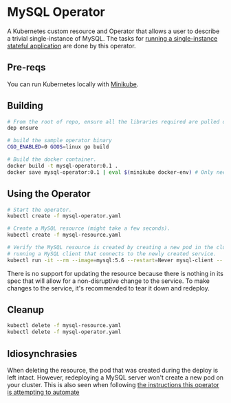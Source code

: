 # MySQL Operator
A Kubernetes custom resource and Operator that allows a user to describe a trivial single-instance of MySQL. The tasks for [running a single-instance stateful application](https://kubernetes.io/docs/tasks/run-application/run-single-instance-stateful-application/) are done by this operator.

## Pre-reqs
You can run Kubernetes locally with
[Minikube](https://kubernetes.io/docs/getting-started-guides/minikube/).

## Building
```bash
# From the root of repo, ensure all the libraries required are pulled down.
dep ensure

# build the sample operator binary
CGO_ENABLED=0 GOOS=linux go build

# Build the docker container.
docker build -t mysql-operator:0.1 .
docker save mysql-operator:0.1 | eval $(minikube docker-env) # Only needed for minikube.
```

## Using the Operator
```bash
# Start the operator.
kubectl create -f mysql-operator.yaml

# Create a MySQL resource (might take a few seconds).
kubectl create -f mysql-resource.yaml

# Verify the MySQL resource is created by creating a new pod in the cluster and
# running a MySQL client that connects to the newly created service.
kubectl run -it --rm --image=mysql:5.6 --restart=Never mysql-client -- mysql -h mysql -ppassword
```

There is no support for updating the resource because there is nothing in its
spec that will allow for a non-disruptive change to the service. To make
changes to the service, it's recommended to tear it down and redeploy.

## Cleanup
```bash
kubectl delete -f mysql-resource.yaml
kubectl delete -f mysql-operator.yaml
```

## Idiosynchrasies
When deleting the resource, the pod that was created during the deploy is left
intact. However, redeploying a MySQL server won't create a new pod on your
cluster. This is also seen when following [the instructions this operator is
attempting to automate](https://kubernetes.io/docs/tasks/run-application/run-single-instance-stateful-application/)
